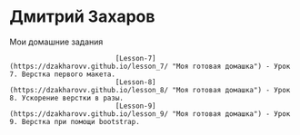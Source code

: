 

# Дмитрий Захаров
Мои домашние задания

                              [Lesson-7](https://dzakharovv.github.io/lesson_7/ "Моя готовая домашка") - Урок 7. Верстка первого макета.
                              [Lesson-8](https://dzakharovv.github.io/lesson_8/ "Моя готовая домашка") - Урок 8. Ускорение верстки в разы.
                              [Lesson-9](https://dzakharovv.github.io/lesson_9/ "Моя готовая домашка") - Урок 9. Верстка при помощи bootstrap.
